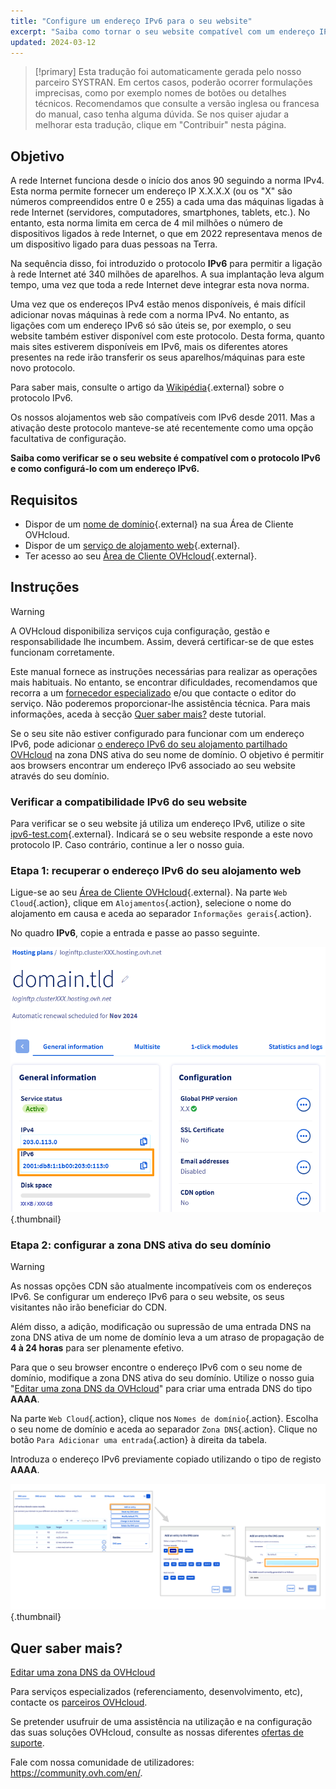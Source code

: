 ```yaml
---
title: "Configure um endereço IPv6 para o seu website"
excerpt: "Saiba como tornar o seu website compatível com um endereço IPv6"
updated: 2024-03-12
---
```


> [!primary]
> Esta tradução foi automaticamente gerada pelo nosso parceiro SYSTRAN. Em certos casos, poderão ocorrer formulações imprecisas, como por exemplo nomes de botões ou detalhes técnicos. Recomendamos que consulte a versão inglesa ou francesa do manual, caso tenha alguma dúvida. Se nos quiser ajudar a melhorar esta tradução, clique em "Contribuir" nesta página.
>

## Objetivo

A rede Internet funciona desde o início dos anos 90 seguindo a norma IPv4. Esta norma permite fornecer um endereço IP X.X.X.X (ou os "X" são números compreendidos entre 0 e 255) a cada uma das máquinas ligadas à rede Internet (servidores, computadores, smartphones, tablets, etc.). No entanto, esta norma limita em cerca de 4 mil milhões o número de dispositivos ligados à rede Internet, o que em 2022 representava menos de um dispositivo ligado para duas pessoas na Terra.

Na sequência disso, foi introduzido o protocolo **IPv6** para permitir a ligação à rede Internet até 340 milhões de aparelhos. A sua implantação leva algum tempo, uma vez que toda a rede Internet deve integrar esta nova norma. 

Uma vez que os endereços IPv4 estão menos disponíveis, é mais difícil adicionar novas máquinas à rede com a norma IPv4. No entanto, as ligações com um endereço IPv6 só são úteis se, por exemplo, o seu website também estiver disponível com este protocolo. Desta forma, quanto mais sites estiverem disponíveis em IPv6, mais os diferentes atores presentes na rede irão transferir os seus aparelhos/máquinas para este novo protocolo.

Para saber mais, consulte o artigo da [Wikipédia](https://pt.wikipedia.org/wiki/IPv6){.external} sobre o protocolo IPv6.

Os nossos alojamentos web são compatíveis com IPv6 desde 2011. Mas a ativação deste protocolo manteve-se até recentemente como uma opção facultativa de configuração. 

**Saiba como verificar se o seu website é compatível com o protocolo IPv6 e como configurá-lo com um endereço IPv6.**

## Requisitos

- Dispor de um [nome de domínio](https://www.ovhcloud.com/pt/domains/){.external} na sua Área de Cliente OVHcloud.
- Dispor de um [serviço de alojamento web](https://www.ovhcloud.com/pt/web-hosting/){.external}.
- Ter acesso ao seu [Área de Cliente OVHcloud](/links/manager){.external}.

## Instruções

> [!warning]
>
> A OVHcloud disponibiliza serviços cuja configuração, gestão e responsabilidade lhe incumbem. Assim, deverá certificar-se de que estes funcionam corretamente.
> 
> Este manual fornece as instruções necessárias para realizar as operações mais habituais. No entanto, se encontrar dificuldades, recomendamos que recorra a um [fornecedor especializado](https://partner.ovhcloud.com/pt/directory/) e/ou que contacte o editor do serviço. Não poderemos proporcionar-lhe assistência técnica. Para mais informações, aceda à secção [Quer saber mais?](#go-further) deste tutorial.
> 

Se o seu site não estiver configurado para funcionar com um endereço IPv6, pode adicionar [o endereço IPv6 do seu alojamento partilhado OVHcloud](/pages/web_cloud/web_hosting/clusters_and_shared_hosting_IP) na zona DNS ativa do seu nome de domínio. O objetivo é permitir aos browsers encontrar um endereço IPv6 associado ao seu website através do seu domínio.

### Verificar a compatibilidade IPv6 do seu website

Para verificar se o seu website já utiliza um endereço IPv6, utilize o site [ipv6-test.com](https://ipv6-test.com/validate.php){.external}. Indicará se o seu website responde a este novo protocolo IP. Caso contrário, continue a ler o nosso guia.

### Etapa 1: recuperar o endereço IPv6 do seu alojamento web

Ligue-se ao seu [Área de Cliente OVHcloud](/links/manager){.external}. Na parte `Web Cloud`{.action}, clique em `Alojamentos`{.action}, selecione o nome do alojamento em causa e aceda ao separador `Informações gerais`{.action}.

No quadro **IPv6**, copie a entrada e passe ao passo seguinte.

![IPv6](images/find-ipv6.png){.thumbnail}

### Etapa 2: configurar a zona DNS ativa do seu domínio

> [!warning]
>
> As nossas opções CDN são atualmente incompatíveis com os endereços IPv6. Se configurar um endereço IPv6 para o seu website, os seus visitantes não irão beneficiar do CDN.
>
> Além disso, a adição, modificação ou supressão de uma entrada DNS na zona DNS ativa de um nome de domínio leva a um atraso de propagação de **4 à 24 horas** para ser plenamente efetivo.
>

Para que o seu browser encontre o endereço IPv6 com o seu nome de domínio, modifique a zona DNS ativa do seu domínio. Utilize o nosso guia "[Editar uma zona DNS da OVHcloud](/pages/web_cloud/domains/dns_zone_edit#editar-a-zona-dns-da-ovhcloud-do-seu-dominio)" para criar uma entrada DNS do tipo **AAAA**.

Na parte `Web Cloud`{.action}, clique nos `Nomes de domínio`{.action}. Escolha o seu nome de domínio e aceda ao separador `Zona DNS`{.action}. Clique no botão `Para Adicionar uma entrada`{.action} à direita da tabela. 

Introduza o endereço IPv6 previamente copiado utilizando o tipo de registo **AAAA**.

![IPv6](images/add-dns-zone-entry-aaaa.png){.thumbnail}

## Quer saber mais? <a name="go-further"></a>

[Editar uma zona DNS da OVHcloud](/pages/web_cloud/domains/dns_zone_edit#editar-a-zona-dns-da-ovhcloud-do-seu-dominio)

Para serviços especializados (referenciamento, desenvolvimento, etc), contacte os [parceiros OVHcloud](https://partner.ovhcloud.com/pt/directory/).

Se pretender usufruir de uma assistência na utilização e na configuração das suas soluções OVHcloud, consulte as nossas diferentes [ofertas de suporte](/links/support).

Fale com nossa comunidade de utilizadores: <https://community.ovh.com/en/>. 